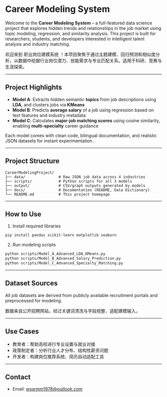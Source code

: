 #  Career Modeling System 

Welcome to the **Career Modeling System** – a full-featured data science project that explores hidden trends and relationships in the job market using topic modeling, regression, and similarity analysis. This project is built for researchers, students, and developers interested in intelligent talent analysis and industry matching.

欢迎来到 职业岗位建模系统 ！本项目聚焦于通过主题建模、回归预测和相似度分析，从数据中挖掘行业岗位潜力、技能需求与专业匹配关系。适用于科研、竞赛与生涯探索。

---

##  Project Highlights 

- **Model A**: Extracts hidden semantic **topics** from job descriptions using **LDA**, and clusters jobs via **KMeans**  
- **Model B**: Predicts **average salary** of a job using regression based on text features and industry metadata  
- **Model C**: Calculates **major-job matching scores** using cosine similarity, enabling **multi-specialty** career guidance  

Each model comes with clean code, bilingual documentation, and realistic JSON datasets for instant experimentation.

---

## Project Structure

```
CareerModelingProject/
├── data/               # Raw JSON job data across 4 industries
├── scripts/            # Python scripts for all 3 models
├── output/             # CSV/graph outputs generated by models
├── docs/               # Documentation (README, Data Dictionary)
└── README.md           # This project homepage
```

---

##  How to Use 

1.  Install required libraries

```bash
pip install pandas scikit-learn matplotlib seaborn
```

2.  Run modeling scripts

```bash
python scripts/Model_A_Advanced_LDA_KMeans.py
python scripts/Model_B_Advanced_Salary_Prediction.py
python scripts/Model_C_Advanced_Specialty_Matching.py
```

---

##  Dataset Sources 

All job datasets are derived from publicly available recruitment portals and preprocessed for modeling.

数据来自公开招聘网站，经过关键词清洗与字段规整，适配建模输入。

---

##  Use Cases 

-  教育者：帮助高校进行专业设置与就业对接  
-  政策制定者：分析行业人才分布、结构性薪资问题  
-  开发者：构建岗位推荐系统、简历自动适配工具  

---

##  Contact 
- Email: wssrmm1978@outlook.com